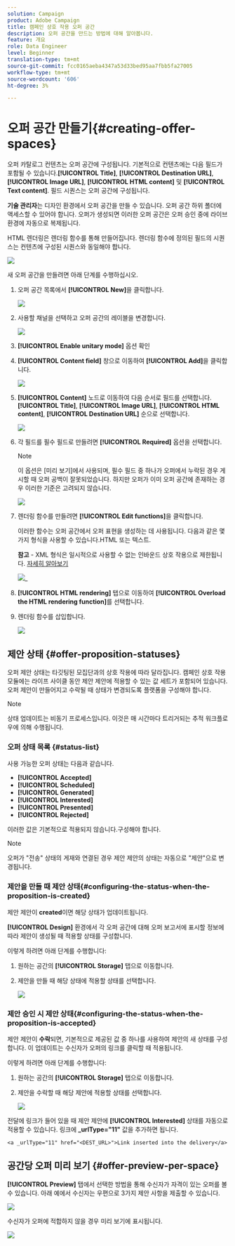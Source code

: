```yaml
---
solution: Campaign
product: Adobe Campaign
title: 캠페인 상호 작용 오퍼 공간
description: 오퍼 공간을 만드는 방법에 대해 알아봅니다.
feature: 개요
role: Data Engineer
level: Beginner
translation-type: tm+mt
source-git-commit: fcc0165aeba4347a53d33bed95aa7fbb5fa27005
workflow-type: tm+mt
source-wordcount: '606'
ht-degree: 3%

---
```


# 오퍼 공간 만들기{#creating-offer-spaces}

오퍼 카탈로그 컨텐츠는 오퍼 공간에 구성됩니다. 기본적으로 컨텐츠에는 다음 필드가 포함될 수 있습니다.**[!UICONTROL Title]**, **[!UICONTROL Destination URL]**, **[!UICONTROL Image URL]**, **[!UICONTROL HTML content]** 및 **[!UICONTROL Text content]**. 필드 시퀀스는 오퍼 공간에 구성됩니다.

**기술 관리자**&#x200B;는 디자인 환경에서 오퍼 공간을 만들 수 있습니다. 오퍼 공간 하위 폴더에 액세스할 수 있어야 합니다. 오퍼가 생성되면 이러한 오퍼 공간은 오퍼 승인 중에 라이브 환경에 자동으로 복제됩니다.

HTML 렌더링은 렌더링 함수를 통해 만들어집니다. 렌더링 함수에 정의된 필드의 시퀀스는 컨텐츠에 구성된 시퀀스와 동일해야 합니다.

![](assets/offer_space_create_009.png)

새 오퍼 공간을 만들려면 아래 단계를 수행하십시오.

1. 오퍼 공간 목록에서 **[!UICONTROL New]**&#x200B;을 클릭합니다.

   ![](assets/offer_space_create_001.png)

1. 사용할 채널을 선택하고 오퍼 공간의 레이블을 변경합니다.

   ![](assets/offer_space_create_002.png)

1. **[!UICONTROL Enable unitary mode]** 옵션 확인

1. **[!UICONTROL Content field]** 창으로 이동하여 **[!UICONTROL Add]**&#x200B;을 클릭합니다.

   ![](assets/offer_space_create_003.png)

1. **[!UICONTROL Content]** 노드로 이동하여 다음 순서로 필드를 선택합니다.**[!UICONTROL Title]**, **[!UICONTROL Image URL]**, **[!UICONTROL HTML content]**, **[!UICONTROL Destination URL]** 순으로 선택합니다.

   ![](assets/offer_space_create_004.png)

1. 각 필드를 필수 필드로 만들려면 **[!UICONTROL Required]** 옵션을 선택합니다.

   >[!NOTE]
   >
   >이 옵션은 [미리 보기]에서 사용되며, 필수 필드 중 하나가 오퍼에서 누락된 경우 게시할 때 오퍼 공백이 잘못되었습니다. 하지만 오퍼가 이미 오퍼 공간에 존재하는 경우 이러한 기준은 고려되지 않습니다.

   ![](assets/offer_space_create_005.png)

1. 렌더링 함수를 만들려면 **[!UICONTROL Edit functions]**&#x200B;을 클릭합니다.

   이러한 함수는 오퍼 공간에서 오퍼 표현을 생성하는 데 사용됩니다. 다음과 같은 몇 가지 형식을 사용할 수 있습니다.HTML 또는 텍스트.

   **참고**  - XML 형식은 일시적으로 사용할 수 없는 인바운드 상호 작용으로 제한됩니다. [자세히 알아보기](../start/capability-matrix.md#gs-unavailable-features)

   ![](assets/offer_space_create_006.png)_

1. **[!UICONTROL HTML rendering]** 탭으로 이동하여 **[!UICONTROL Overload the HTML rendering function]**&#x200B;를 선택합니다.
1. 렌더링 함수를 삽입합니다.

   ![](assets/offer_space_create_007.png)

## 제안 상태 {#offer-proposition-statuses}

오퍼 제안 상태는 타깃팅된 모집단과의 상호 작용에 따라 달라집니다. 캠페인 상호 작용 모듈에는 라이프 사이클 동안 제안 제안에 적용할 수 있는 값 세트가 포함되어 있습니다. 오퍼 제안이 만들어지고 수락될 때 상태가 변경되도록 플랫폼을 구성해야 합니다.

>[!NOTE]
>
>상태 업데이트는 비동기 프로세스입니다. 이것은 매 시간마다 트리거되는 추적 워크플로우에 의해 수행됩니다.

### 오퍼 상태 목록 {#status-list}

사용 가능한 오퍼 상태는 다음과 같습니다.

* **[!UICONTROL Accepted]**
* **[!UICONTROL Scheduled]**
* **[!UICONTROL Generated]**
* **[!UICONTROL Interested]**
* **[!UICONTROL Presented]**
* **[!UICONTROL Rejected]**

이러한 값은 기본적으로 적용되지 않습니다.구성해야 합니다.

>[!NOTE]
>
>오퍼가 &quot;전송&quot; 상태의 게재와 연결된 경우 제안 제안의 상태는 자동으로 &quot;제안&quot;으로 변경됩니다.

### 제안을 만들 때 제안 상태{#configuring-the-status-when-the-proposition-is-created}

제안 제안이 **created**&#x200B;이면 해당 상태가 업데이트됩니다.

**[!UICONTROL Design]** 환경에서 각 오퍼 공간에 대해 오퍼 보고서에 표시할 정보에 따라 제안이 생성될 때 적용할 상태를 구성합니다.

이렇게 하려면 아래 단계를 수행합니다:

1. 원하는 공간의 **[!UICONTROL Storage]** 탭으로 이동합니다.
1. 제안을 만들 때 해당 상태에 적용할 상태를 선택합니다.

   ![](assets/offer_update_status_001.png)

### 제안 승인 시 제안 상태{#configuring-the-status-when-the-proposition-is-accepted}

제안 제안이 **수락**&#x200B;되면, 기본적으로 제공된 값 중 하나를 사용하여 제안의 새 상태를 구성합니다. 이 업데이트는 수신자가 오퍼의 링크를 클릭할 때 적용됩니다.

이렇게 하려면 아래 단계를 수행합니다:

1. 원하는 공간의 **[!UICONTROL Storage]** 탭으로 이동합니다.
1. 제안을 수락할 때 해당 제안에 적용할 상태를 선택합니다.

   ![](assets/offer_update_status_002.png)

<!--
**Inbound interaction**

The **[!UICONTROL Storage]** tab lets you define statuses for **proposed** and **accepted** offer propositions only. For inbound interaction, the status of offer propositions should be specified directly in the URL for calling the offer engine, rather than through the interface. This way, you will be able to specify which status to apply in other cases, for example if an offer proposition is rejected.

```
<BASE_URL>?a=UpdateStatus&p=<PRIMARY_KEY_OF_THE_PROPOSITION>&st=<NEW_STATUS_OF_THE_PROPOSITION>&r=<REDIRECT_URL>
```

For instance, the proposition (identifier **40004**) that matches the **Home insurance** offer displayed on the **Neobank** site contains the following URL:

```
<BASE_URL>?a=UpdateStatus&p=<40004>&st=<3>&r=<"http://www.neobank.com/insurance/subscribe.html">
```

As soon as a visitor clicks the offer, and therefore the URL, the **[!UICONTROL Accepted]** status (value **3**) is applied to the proposition and the visitor is redirected to a new page of the **Neobank** site to take out the insurance contract.

>[!NOTE]
>
>If you want to specify another status in the url (for example if an offer proposition is rejected), use the value corresponding to the desired status. Example: **[!UICONTROL Rejected]** = "5", **[!UICONTROL Presented]** = "1" and so on.
>
>Statuses and their values can be retrieved in the **[!UICONTROL Offer propositions (nms)]** data schema. For more on this, refer to [this page](../../configuration/using/data-schemas.md).

**Outbound interaction**
-->

전달에 링크가 들어 있을 때 제안 제안에 **[!UICONTROL Interested]** 상태를 자동으로 적용할 수 있습니다. 링크에 **_urlType=&quot;11&quot;** 값을 추가하면 됩니다.

```
<a _urlType="11" href="<DEST_URL>">Link inserted into the delivery</a>
```

## 공간당 오퍼 미리 보기 {#offer-preview-per-space}

**[!UICONTROL Preview]** 탭에서 선택한 방법을 통해 수신자가 자격이 있는 오퍼를 볼 수 있습니다. 아래 예에서 수신자는 우편으로 3가지 제안 사항을 제출할 수 있습니다.

![](assets/offer_space_overview_002.png)

수신자가 오퍼에 적합하지 않을 경우 미리 보기에 표시됩니다.

![](assets/offer_space_overview_001.png)

<!--
The preview can ignore contexts when they are restricted to a space. This is the case when the interaction schema has been extended to add fields referenced in a space using an inbound channel (for more on this, refer to Extension example.
-->
